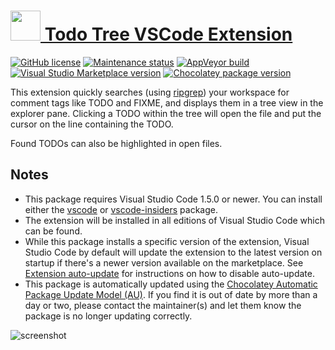﻿# [<img src="https://cdn.jsdelivr.net/gh/dgalbraith/chocolatey-packages@451c65bbfc5461b84962d31a776985f395e88e9c/icons/vscode-todo-tree.png" width="48" height="48" /> Todo Tree VSCode Extension](<https://chocolatey.org/packages/vscode-todo-tree>)

[![GitHub license](https://img.shields.io/github/license/Gruntfuggly/todo-tree)](https://github.com/Gruntfuggly/todo-tree/blob/master/License.txt)
[![Maintenance status](https://img.shields.io/badge/maintained%3F-yes-green.svg)](https://gitHub.com/dgalbraith/chocolatey-packages/graphs/commit-activity)
[![AppVeyor build](https://img.shields.io/appveyor/ci/dgalbraith/chocolatey-packages)](https://ci.appveyor.com/project/dgalbraith/chocolatey-packages)
[![Visual Studio Marketplace version](https://img.shields.io/visual-studio-marketplace/v/Gruntfuggly.todo-tree?label=Marketplace)](https://marketplace.visualstudio.com/items?itemName=Gruntfuggly.todo-tree)
[![Chocolatey package version](https://img.shields.io/chocolatey/v/vscode-todo-tree?label=Chocolatey)](<https://chocolatey.org/packages/vscode-todo-tree>)

This extension quickly searches (using [ripgrep](https://github.com/BurntSushi/ripgrep)) your workspace for comment tags like TODO and FIXME, and displays them in a tree view in the explorer pane. Clicking a TODO within the tree will open the file and put the cursor on the line containing the TODO.

Found TODOs can also be highlighted in open files.

## Notes

* This package requires Visual Studio Code 1.5.0 or newer.
  You can install either the [vscode](https://chocolatey.org/packages/vscode) or [vscode-insiders](https://chocolatey.org/packages/vscode-insiders) package.
* The extension will be installed in all editions of Visual Studio Code which can be found.
* While this package installs a specific version of the extension, Visual Studio Code by default will update the extension to the latest version on startup if there's a newer version available on the marketplace.
  See [Extension auto-update](https://code.visualstudio.com/docs/editor/extension-gallery#_extension-autoupdate) for instructions on how to disable auto-update.
* This package is automatically updated using the [Chocolatey Automatic Package Update Model (AU)](https://github.com/majkinetor/au/blob/master/README.md).
  If you find it is out of date by more than a day or two, please contact the maintainer(s) and let them know the package is no longer updating correctly.

![screenshot](https://cdn.jsdelivr.net/gh/dgalbraith/chocolatey-packages@5804bdc4730cde93947ce391ea948e305c3cc472/automatic/vscode-todo-tree/screenshot.png)
